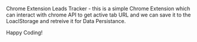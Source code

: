 Chrome Extension
Leads Tracker - this is a simple Chrome Extension which can interact with chrome API to get active tab URL and we can save it to the LoaclStorage and retreive it for Data Persistance.



Happy Coding!
